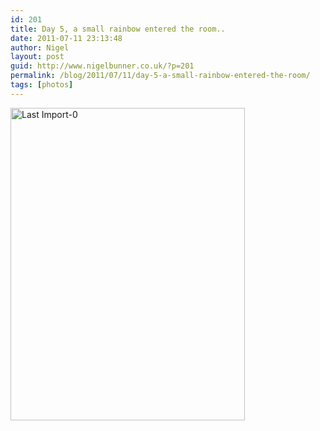 ```yaml
---
id: 201
title: Day 5, a small rainbow entered the room..
date: 2011-07-11 23:13:48
author: Nigel
layout: post
guid: http://www.nigelbunner.co.uk/?p=201
permalink: /blog/2011/07/11/day-5-a-small-rainbow-entered-the-room/
tags: [photos]
---
```

[<img src="https://farm7.static.flickr.com/6134/5928083028_351d802be5.jpg" width="375" height="500" alt="Last Import-0" />](https://www.flickr.com/photos/icklephotos/5928083028/ "Last Import-0 by icle fotos, on Flickr")